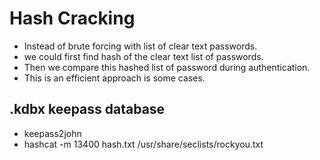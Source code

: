 # Hash Cracking

*  Instead of brute forcing with list of clear text passwords.
* we could first find hash of the clear text list of passwords.
* Then we compare this hashed list of password during authentication.
* This is an efficient approach is some cases.

## .kdbx keepass database

* keepass2john 
* hashcat -m 13400 hash.txt /usr/share/seclists/rockyou.txt

